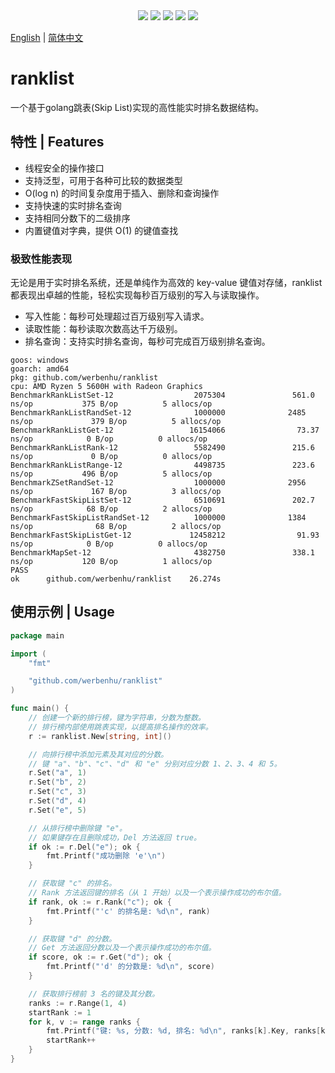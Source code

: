 <div align='center'>
<a href="https://github.com/werbenhu/ranklist/actions"><img src="https://github.com/werbenhu/ranklist/workflows/Go/badge.svg"></a>
<a href="https://goreportcard.com/report/github.com/werbenhu/ranklist"><img src="https://goreportcard.com/badge/github.com/werbenhu/ranklist"></a>
<a href="https://coveralls.io/github/werbenhu/ranklist?branch=master"><img src="https://coveralls.io/repos/github/werbenhu/ranklist/badge.svg?branch=master"></a>   
<a href="https://github.com/werbenhu/ranklist"><img src="https://img.shields.io/github/license/mashape/apistatus.svg"></a>
<a href="https://pkg.go.dev/github.com/werbenhu/ranklist"><img src="https://pkg.go.dev/badge/github.com/werbenhu/ranklist.svg"></a>
</div>

[English](README.md) | [简体中文](README_CN.md)

# ranklist

一个基于golang跳表(Skip List)实现的高性能实时排名数据结构。

## 特性 | Features

- 线程安全的操作接口
- 支持泛型，可用于各种可比较的数据类型
- O(log n) 的时间复杂度用于插入、删除和查询操作
- 支持快速的实时排名查询
- 支持相同分数下的二级排序
- 内置键值对字典，提供 O(1) 的键值查找

### 极致性能表现

无论是用于实时排名系统，还是单纯作为高效的 key-value 键值对存储，ranklist 都表现出卓越的性能，轻松实现每秒百万级别的写入与读取操作。

- 写入性能：每秒可处理超过百万级别写入请求。
- 读取性能：每秒读取次数高达千万级别。
- 排名查询：支持实时排名查询，每秒可完成百万级别排名查询。

```
goos: windows
goarch: amd64
pkg: github.com/werbenhu/ranklist
cpu: AMD Ryzen 5 5600H with Radeon Graphics
BenchmarkRankListSet-12                  2075304               561.0 ns/op           375 B/op          5 allocs/op
BenchmarkRankListRandSet-12              1000000              2485 ns/op             379 B/op          5 allocs/op
BenchmarkRankListGet-12                 16154066                73.37 ns/op            0 B/op          0 allocs/op
BenchmarkRankListRank-12                 5582490               215.6 ns/op             0 B/op          0 allocs/op
BenchmarkRankListRange-12                4498735               223.6 ns/op           496 B/op          5 allocs/op
BenchmarkZSetRandSet-12                  1000000              2956 ns/op             167 B/op          3 allocs/op
BenchmarkFastSkipListSet-12              6510691               202.7 ns/op            68 B/op          2 allocs/op
BenchmarkFastSkipListRandSet-12          1000000              1384 ns/op              68 B/op          2 allocs/op
BenchmarkFastSkipListGet-12             12458212                91.93 ns/op            0 B/op          0 allocs/op
BenchmarkMapSet-12                       4382750               338.1 ns/op           120 B/op          1 allocs/op
PASS
ok      github.com/werbenhu/ranklist    26.274s
```

## 使用示例 | Usage

```go
package main

import (
	"fmt"

	"github.com/werbenhu/ranklist"
)

func main() {
	// 创建一个新的排行榜，键为字符串，分数为整数。
	// 排行榜内部使用跳表实现，以提高排名操作的效率。
	r := ranklist.New[string, int]()

	// 向排行榜中添加元素及其对应的分数。
	// 键 "a"、"b"、"c"、"d" 和 "e" 分别对应分数 1、2、3、4 和 5。
	r.Set("a", 1)
	r.Set("b", 2)
	r.Set("c", 3)
	r.Set("d", 4)
	r.Set("e", 5)

	// 从排行榜中删除键 "e"。
	// 如果键存在且删除成功，Del 方法返回 true。
	if ok := r.Del("e"); ok {
		fmt.Printf("成功删除 'e'\n")
	}

	// 获取键 "c" 的排名。
	// Rank 方法返回键的排名（从 1 开始）以及一个表示操作成功的布尔值。
	if rank, ok := r.Rank("c"); ok {
		fmt.Printf("'c' 的排名是: %d\n", rank)
	}

	// 获取键 "d" 的分数。
	// Get 方法返回分数以及一个表示操作成功的布尔值。
	if score, ok := r.Get("d"); ok {
		fmt.Printf("'d' 的分数是: %d\n", score)
	}

	// 获取排行榜前 3 名的键及其分数。
	ranks := r.Range(1, 4)
	startRank := 1
	for k, v := range ranks {
		fmt.Printf("键: %s, 分数: %d, 排名: %d\n", ranks[k].Key, ranks[k].Value, startRank)
		startRank++
	}
}
```